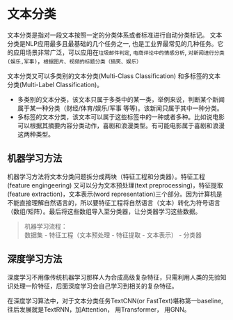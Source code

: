 # 文本分类
文本分类是指对一段文本按照一定的分类体系或者标准进行自动分类标记。
文本分类是NLP应用最多且最基础的几个任务之一, 也是工业界最常见的几种任务。它的应用场景非常广泛，可以应用在`垃圾邮件判定`, `电商评论中的情感分析`, `对新闻进行分类(娱乐,军事)`，`根据图片、视频的标题分类（搞笑、娱乐）` 

文本分类又可以多类别的文本分类(Multi-Class Classification) 和多标签的文本分类(Multi-Label Classification)。
+ 多类别的文本分类，该文本只属于多类中的某一类，举例来说，判断某个新闻属于某一种分类（财经/体育/娱乐/军事 等等)。该新闻只属于其中一种分类。
+ 多标签的文本分类，该文本可以属于这些标签中的一种或者多种。比如说电影可以根据其摘要内容分类动作，喜剧和浪漫类型。有可能电影属于喜剧和浪漫这两种类型。



## 机器学习方法
机器学习方法将文本分类问题拆分成两块（特征工程和分类器）。特征工程(feature engingeering) 又可以分为文本预处理(text preprocessing)，特征提取(feature extraction)，文本表示(word representation)三个部分。因为计算机是不能直接理解自然语言的，所以要特征工程将自然语言（文本）转化为符号语言（数组/矩阵）。最后将这些数组导入至分类器，让分类器学习这些数据。

> 机器学习流程：  
> 数据集 - 特征工程（文本预处理 - 特征提取 - 文本表示） - 分类器


## 深度学习方法
深度学习不用像传统机器学习那样人为合成高级复杂特征，只需利用人类的先验知识处理一阶特征，后面深度学习会自己学习到相关的复杂特征。

在深度学习算法中，对于文本分类任务TextCNN(or FastText)堪称第一baseline, 往后发展就是TextRNN，加Attention， 用Transformer， 用GNN。


